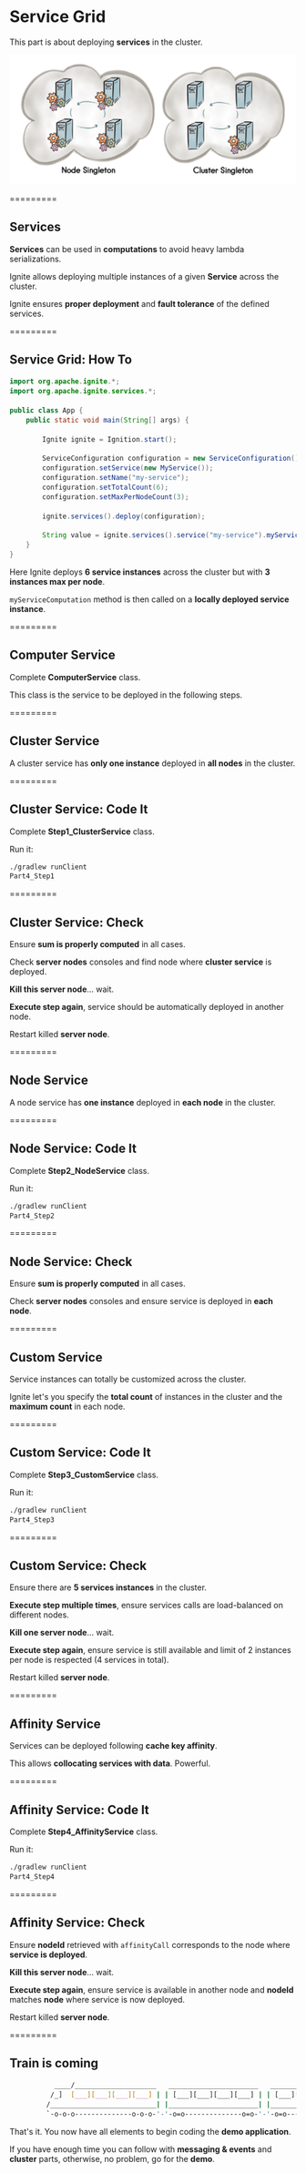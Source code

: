 # Service Grid

This part is about deploying **services** in the cluster.

![img](img/service-grid.png)

=========
## Services

**Services** can be used in **computations** to avoid heavy lambda serializations.

Ignite allows deploying multiple instances of a given **Service** across the cluster.

Ignite ensures **proper deployment** and **fault tolerance** of the defined services. 

=========
## Service Grid: How To

```java
import org.apache.ignite.*;
import org.apache.ignite.services.*;

public class App {
    public static void main(String[] args) {

        Ignite ignite = Ignition.start();

        ServiceConfiguration configuration = new ServiceConfiguration();
        configuration.setService(new MyService());
        configuration.setName("my-service");
        configuration.setTotalCount(6);
        configuration.setMaxPerNodeCount(3);

        ignite.services().deploy(configuration);

        String value = ignite.services().service("my-service").myServiceComputation();
    }
}
```

Here Ignite deploys **6 service instances** across the cluster but with **3 instances max per node**. 

`myServiceComputation` method is then called on a **locally deployed service instance**.

=========
## Computer Service

Complete **ComputerService** class.

This class is the service to be deployed in the following steps.

=========
## Cluster Service

A cluster service has **only one instance** deployed in **all nodes** in the cluster.

=========
## Cluster Service: Code It

Complete **Step1_ClusterService** class.

Run it:
```bash
./gradlew runClient
Part4_Step1
```

=========
## Cluster Service: Check

Ensure **sum is properly computed** in all cases.

Check **server nodes** consoles and find node where **cluster service** is deployed.

**Kill this server node**... wait.

**Execute step again**, service should be automatically deployed in another node.

Restart killed **server node**.

=========
## Node Service

A node service has **one instance** deployed in **each node** in the cluster.

=========
## Node Service: Code It

Complete **Step2_NodeService** class.

Run it:
```bash
./gradlew runClient
Part4_Step2
```

=========
## Node Service: Check

Ensure **sum is properly computed** in all cases.

Check **server nodes** consoles and ensure service is deployed in **each node**.

=========
## Custom Service

Service instances can totally be customized across the cluster.

Ignite let's you specify the **total count** of instances in the cluster and the **maximum count** in each node.

=========
## Custom Service: Code It

Complete **Step3_CustomService** class.

Run it:
```bash
./gradlew runClient
Part4_Step3
```

=========
## Custom Service: Check

Ensure there are **5 services instances** in the cluster.

**Execute step multiple times**, ensure services calls are load-balanced on different nodes.

**Kill one server node**... wait.

**Execute step again**, ensure service is still available and limit of 2 instances per node is respected (4 services in total).

Restart killed **server node**.

=========
## Affinity Service

Services can be deployed following **cache key affinity**.

This allows **collocating services with data**. Powerful.

=========
## Affinity Service: Code It

Complete **Step4_AffinityService** class.

Run it:
```bash
./gradlew runClient
Part4_Step4
```

=========
## Affinity Service: Check

Ensure **nodeId** retrieved with `affinityCall` corresponds to the node where **service is deployed**.

**Kill this server node**... wait.

**Execute step again**, ensure service is available in another node and **nodeId** matches **node** where service is now deployed.

Restart killed **server node**.

=========
## Train is coming

```sh
           ____/____________________   ______________________   ______________________ 
          /_]  [___][___][___][___] | | [___][___][___][___] | | [___][___][___][___] |
         /__________________________| |______________________| |______________________|
         `-o-o-o--------------o-o-o-'-'-o=o--------------o=o-'-'-o=o--------------o=o-'
```

That's it. You now have all elements to begin coding the **demo application**.

If you have enough time you can follow with **messaging & events** and **cluster** parts, otherwise, no problem, go for the **demo**.
